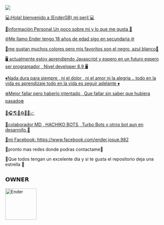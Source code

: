 <a href="https://api.whatsapp.com/send/?phone=50558124470&text=hola, buenas tardes&type=phone_number&app_absent=0" target="blank"><img src="https://img.shields.io/badge/contactame-whtsapp-25D366?style=for-the-badge&logo=whatsapp&logoColor=lightgreen" />







💻¡Hola! bienvenido a (EnderGB) mi peril 💻

👑información Personal Un poco sobre mi y lo que me gusta 👑

🌐Me llamo Ender tengo 18 años de edad sigo en secundaria 🌐

🎀me gustan muchos colores pero mis favoritos son el negro, azul blanco🎀


🖥️ actualmente estoy aprendiendo Javascript y espero en un futuro espero ser programador , Nivel developer 8.9 🖥️

♦️Nada dura para siempre , ni el dolor , ni el amor ni la alegria .. todo en la vida es aprendizaje todo en la vida es seguir adelante ♦️

❄️Mejor fallar pero haberlo intentado , Que fallar sin saber que hubiera pasado❄️

🎵🎧🌎💱♻️🎁🧩📈


💠colaborador MD , HACHIKO BOTS , Turbo Bots y otros bot aun en desarrollo 💠

👑mi Facebook: https://www.facebook.com/ender.josue.982


🍓pronto mas redes donde podras contactame🍓

🌟Que todos tengan un excelente dia y si te gusta el repositorio deja una estrella 🌟



## `𝗢𝗪𝗡𝗘𝗥` 
<a href="[https://github.com/EnderJs-CreatorGL]"><img src="https://github.com/EnderJs-CreatorGL.png" width="100" height="100" alt="Ender"/></a>

